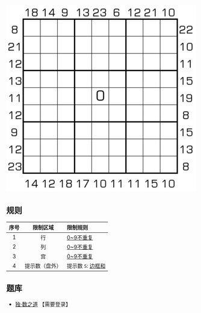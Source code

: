 ![](../../../images/sudoku/0-9边框和.png)

## 规则
| 序号 | 限制区域 | 限制规则 |
| :---: | :---: | :--- |
| 1 | 行 | [0~9不重复] |
| 2 | 列 | [0~9不重复] |
| 3 | 宫 | [0~9不重复] |
| 4 | 提示数（盘外） | 提示数 `S`: [边框和] |

## 题库
- [独·数之道](http://www.sudokufans.org.cn/lx/game.index.php?type=bk09) 【需要登录】

[0~9不重复]: ../../../rules.md#0~9不重复
[边框和]: ../../../rules.md#边框和